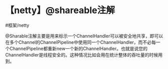 # 【netty】@shareable注解
#框架/netty

@Sharable注解主要是用来标示一个ChannelHandler可以被安全地共享，即可以在多个Channel的ChannelPipeline中使用同一个ChannelHandler，而不必每一个ChannelPipeline都重新new一个新的ChannelHandler。也就是说您的ChannelHandler是线程安全的。这种情况比如会用在统计整体的吞吐量的时候用到。
